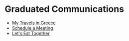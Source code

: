 # Graduated Communications

* [My Travels in Greece](08-15)
* [Schedule a Meeting](08-18)
* [Let's Eat Together](08-19)

